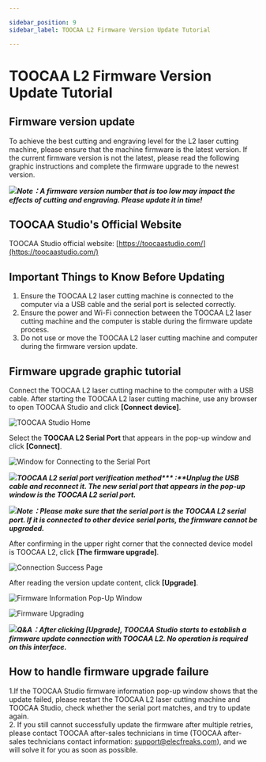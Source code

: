 ```yaml
---

sidebar_position: 9
sidebar_label: TOOCAA L2 Firmware Version Update Tutorial

---
```

# TOOCAA L2 Firmware Version Update Tutorial
## Firmware version update
To achieve the best cutting and engraving level for the L2 laser cutting machine, please ensure that the machine firmware is the latest version. If the current firmware version is not the latest, please read the following graphic instructions and complete the firmware upgrade to the newest version.

![](http://wiki-toocaa.oss-cn-hongkong.aliyuncs.com/tips.png)_**Note：A firmware version number that is too low may impact the effects of cutting and engraving. Please update it in time!**_

## TOOCAA Studio's Official Website
TOOCAA Studio official website: [https://toocaastudio.com/](https://toocaastudio.com/)

## Important Things to Know Before Updating
1. Ensure the TOOCAA L2 laser cutting machine is connected to the computer via a USB cable and the serial port is selected correctly.  
2. Ensure the power and Wi-Fi connection between the TOOCAA L2 laser cutting machine and the computer is stable during the firmware update process.  
3. Do not use or move the TOOCAA L2 laser cutting machine and computer during the firmware version update.


## Firmware upgrade graphic tutorial
Connect the TOOCAA L2 laser cutting machine to the computer with a USB cable. After starting the TOOCAA L2 laser cutting machine, use any browser to open TOOCAA Studio and click **[Connect device]**.

![TOOCAA Studio Home](http://wiki-toocaa.oss-cn-hongkong.aliyuncs.com/TOOCAA%20Studio/%E5%9B%BA%E4%BB%B6%E5%8D%87%E7%BA%A7/%E4%B8%BB%E9%A1%B5.png)

Select the **TOOCAA L2 Serial Port** that appears in the pop-up window and click **[Connect]**.

![Window for Connecting to the Serial Port](http://wiki-toocaa.oss-cn-hongkong.aliyuncs.com/TOOCAA%20Studio/%E5%9B%BA%E4%BB%B6%E5%8D%87%E7%BA%A7/%E4%B8%B2%E5%8F%A3%E9%80%89%E6%8B%A9.png)

![](http://wiki-toocaa.oss-cn-hongkong.aliyuncs.com/tips.png)_**TOOCAA L2 serial port verification method**__*** :**__**Unplug the USB cable and reconnect it. The new serial port that appears in the pop-up window is the TOOCAA L2 serial port.**_

![](http://wiki-toocaa.oss-cn-hongkong.aliyuncs.com/tips.png)_**Note：Please make sure that the serial port is the TOOCAA L2 serial port. If it is connected to other device serial ports, the firmware cannot be upgraded.**_


After confirming in the upper right corner that the connected device model is TOOCAA L2, click **[The firmware upgrade]**.

![Connection Success Page](http://wiki-toocaa.oss-cn-hongkong.aliyuncs.com/TOOCAA%20Studio/%E5%9B%BA%E4%BB%B6%E5%8D%87%E7%BA%A7/%E7%82%B9%E5%87%BB%E5%BC%B9%E7%AA%97.jpg)

After reading the version update content, click **[Upgrade]**.

![Firmware Information Pop-Up Window](http://wiki-toocaa.oss-cn-hongkong.aliyuncs.com/TOOCAA%20Studio/%E5%9B%BA%E4%BB%B6%E5%8D%87%E7%BA%A7/%E5%9B%BA%E4%BB%B6%E5%8D%87%E7%BA%A7%E5%BC%B9%E7%AA%97.jpg)

![Firmware Upgrading](http://wiki-toocaa.oss-cn-hongkong.aliyuncs.com/TOOCAA%20Studio/%E5%9B%BA%E4%BB%B6%E5%8D%87%E7%BA%A7/%E6%9B%B4%E6%96%B0%E4%B8%AD.jpg)

![](http://wiki-toocaa.oss-cn-hongkong.aliyuncs.com/tips.png)_**Q&A：After clicking [Upgrade], TOOCAA Studio starts to establish a firmware update connection with TOOCAA L2. No operation is required on this interface.**_

## How to handle firmware upgrade failure
1.If the TOOCAA Studio firmware information pop-up window shows that the update failed, please restart the TOOCAA L2 laser cutting machine and TOOCAA Studio, check whether the serial port matches, and try to update again.<br/>
2. If you still cannot successfully update the firmware after multiple retries, please contact TOOCAA after-sales technicians in time (TOOCAA after-sales technicians contact information: support@elecfreaks.com), and we will solve it for you as soon as possible.
